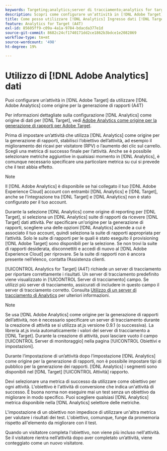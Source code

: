 ```yaml
---
keywords: Targeting;analytics;server di tracciamento;analytics for target;a4t
description: Scopri come configurare un’attività in [!DNL Adobe Target] da utilizzare [!DNL Adobe Analytics] come origine per la generazione di rapporti (A4T)
title: Come posso utilizzare [!DNL Analytics] Ingresso dati [!DNL Target]?
feature: Analytics for Target (A4T)
exl-id: 85605ff9-c09a-4a1a-9784-bdacda377e1d
source-git-commit: 8682c24cf1740171dd2ce1862b3bdce1e2082869
workflow-type: tm+mt
source-wordcount: '498'
ht-degree: 19%

---
```


# Utilizzo di [!DNL Adobe Analytics] dati

Puoi configurare un’attività in [!DNL Adobe Target] da utilizzare [!DNL Adobe Analytics] come origine per la generazione di rapporti (A4T)

Per informazioni dettagliate sulla configurazione [!DNL Analytics] come origine di dati per [!DNL Target], vedi [Adobe Analytics come origine per la generazione di rapporti per Adobe Target](/help/main/c-integrating-target-with-mac/a4t/a4t.md).

Prima di impostare un’attività che utilizza [!DNL Analytics] come origine per la generazione di rapporti, stabilisci l’obiettivo dell’attività, ad esempio il miglioramento dei ricavi per visitatore (RPV) o l’aumento dei clic sul carrello. Scegli una metrica di successo finale per l’attività. Anche se è possibile selezionare metriche aggiuntive in qualsiasi momento in [!DNL Analytics], è comunque necessario specificare una particolare metrica su cui si prevede che il test abbia effetto.

>[!NOTE]
>
>Il [!DNL Adobe Analytics] è disponibile se hai collegato il tuo [!DNL Adobe Experience Cloud] account con entrambi [!DNL Analytics] e [!DNL Target], anche se l&#39;integrazione tra [!DNL Target] e [!DNL Analytics] non è stato configurato per il tuo account.

Durante la selezione [!DNL Analytics] come origine di reporting per [!DNL Target], si seleziona un [!DNL Analytics] suite di rapporti da ricevere [!DNL Target] dati attività. Per specificare un&#39;origine per la generazione di rapporti, scegliere una delle opzioni [!DNL Analytics] aziende a cui è associato il tuo account, quindi seleziona la suite di rapporti appropriata per l’attività. Solo le suite di rapporti per le quali è stato eseguito il provisioning [!DNL Adobe Target] sono disponibili per la selezione. Se non trovi la suite di rapporti desiderata, disconnettiti e accedi di nuovo al [!DNL Adobe Experience Cloud] per riprovare. Se la suite di rapporti non è ancora presente nell’elenco, contatta l’Assistenza clienti.

[!UICONTROL Analytics for Target] (A4T) richiede un server di tracciamento per riportare correttamente i risultati. Un server di tracciamento predefinito viene visualizzato in [!UICONTROL Server di tracciamento] campo. Se utilizzi più server di tracciamento, assicurati di includere in questo campo il server di tracciamento corretto. Consulta [Utilizzo di un server di tracciamento di Analytics](/help/main/c-integrating-target-with-mac/a4t/analytics-tracking-server.md#task_72077BA7E93C4A65A715A18F32228823) per ulteriori informazioni.

>[!NOTE]
>
>Se usa [!DNL Adobe Analytics] come origine per la generazione di rapporti dell’attività, non è necessario specificare un server di tracciamento durante la creazione di attività se si utilizza at.js versione 0.9.1 (o successiva). La libreria at.js invia automaticamente i valori del server di tracciamento a [!DNL Target]. Durante la creazione di attività, puoi lasciare vuoto il campo [!UICONTROL Server di monitoraggio] nella pagina [!UICONTROL Obiettivi e impostazioni].

Durante l’impostazione di un’attività dopo l’impostazione [!DNL Analytics] come origine per la generazione di rapporti, non è possibile impostare tipi di pubblico per la generazione dei rapporti. [!DNL Analytics] i segmenti sono disponibili nel [!DNL Target] [!UICONTROL Attività] rapporto.

Devi selezionare una metrica di successo da utilizzare come obiettivo per ogni attività. L&#39;obiettivo è l&#39;attività di conversione che indica un&#39;attività di successo. È buona norma non eseguire mai un test senza un obiettivo da migliorare in modo specifico. Puoi scegliere qualsiasi [!DNL Analytics] metrica disponibile nella [!DNL Analytics] selettore delle metriche.

L&#39;impostazione di un obiettivo non impedisce di utilizzare un&#39;altra metrica per valutare i risultati dei test. L&#39;obiettivo, comunque, funge da promemoria rispetto all&#39;elemento da migliorare con il test.

Quando un visitatore completa l&#39;obiettivo, non viene più incluso nell&#39;attività. Se il visitatore rientra nell’attività dopo aver completato un’attività, viene conteggiato come un nuovo visitatore.
